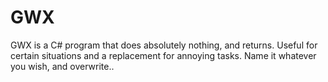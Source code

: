 # GWX
GWX is a C# program that does absolutely nothing, and returns. Useful for certain situations and a replacement for annoying tasks. Name it whatever you wish, and overwrite.. 
